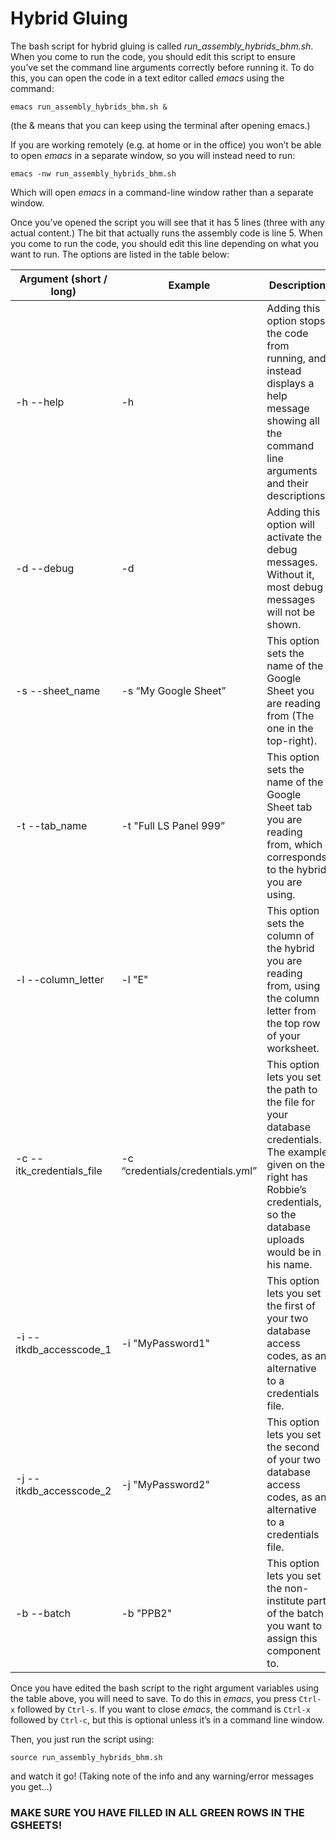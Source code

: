 # Hybrid Gluing
The bash script for hybrid gluing is called _run_assembly_hybrids_bhm.sh_. When you come to run the code, you should edit this script to ensure you’ve set the command line arguments correctly before running it. To do this, you can open the code in a text editor called _emacs_ using the command:

```
emacs run_assembly_hybrids_bhm.sh &
```

(the & means that you can keep using the terminal after opening emacs.)

If you are working remotely (e.g. at home or in the office) you won’t be able to open _emacs_ in a separate window, so you will instead need to run:

```
emacs -nw run_assembly_hybrids_bhm.sh
```

Which will open _emacs_ in a command-line window rather than a separate window.

Once you’ve opened the script you will see that it has 5 lines (three with any actual content.) The bit that actually runs the assembly code is line 5. When you come to run the code, you should edit this line depending on what you want to run. The options are listed in the table below:

| Argument (short / long) | Example | Description | Required? |
| ----------------------- | ------- | ----------- | --------- |
| -h --help | -h | Adding this option stops the code from running, and instead displays a help message showing all the command line arguments and their descriptions. | No |
| -d --debug | -d | Adding this option will activate the debug messages. Without it, most debug messages will not be shown. | No, unless there’s a bug you can’t find. |
| -s --sheet_name | -s “My Google Sheet” | This option sets the name of the Google Sheet you are reading from (The one in the top-right). | Yes |
| -t --tab_name | -t "Full LS Panel 999” | This option sets the name of the Google Sheet tab you are reading from, which corresponds to the hybrid you are using. | Yes |
| -l --column_letter | -l "E" | This option sets the column of the hybrid you are reading from, using the column letter from the top row of your worksheet. | Yes |
| -c --itk_credentials_file | -c “credentials/credentials.yml” | This option lets you set the path to the file for your database credentials. The example given on the right has Robbie’s credentials, so the database uploads would be in his name. | Yes, unless you have set options -i and -j instead. |
| -i --itkdb_accesscode_1 | -i "MyPassword1" | This option lets you set the first of your two database access codes, as an alternative to a credentials file. | Only if you haven’t used the -c option. |
| -j --itkdb_accesscode_2 | -j "MyPassword2" | This option lets you set the second of your two database access codes, as an alternative to a credentials file. | Only if you haven’t used the -c option. |
| -b --batch | -b "PPB2" | This option lets you set the non-institute part of the batch you want to assign this component to. | Yes |

Once you have edited the bash script to the right argument variables using the table above, you will need to save. To do this in _emacs_, you press `Ctrl-x` followed by `Ctrl-s`. If you want to close _emacs_, the command is `Ctrl-x` followed by `Ctrl-c`, but this is optional unless it’s in a command line window.

Then, you just run the script using:

```
source run_assembly_hybrids_bhm.sh
```

and watch it go! (Taking note of the info and any warning/error messages you get…)

###  MAKE SURE YOU HAVE FILLED IN ALL GREEN ROWS IN THE GSHEETS!